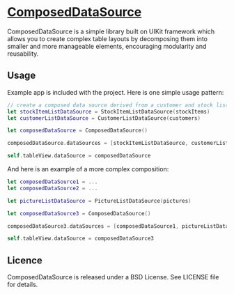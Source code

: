 # [ComposedDataSource](https://github.com/ortuman/ComposedDataSource)

ComposedDataSource is a simple library built on UIKit framework which allows you to create complex table layouts by decomposing them into smaller and more manageable elements, encouraging modularity and reusability.

## Usage

Example app is included with the project. Here is one simple usage pattern:

```swift
// create a composed data source derived from a customer and stock list
let stockItemListDataSource = StockItemListDataSource(stockItems)
let customerListDataSource = CustomerListDataSource(customers)

let composedDataSource = ComposedDataSource()

composedDataSource.dataSources = [stockItemListDataSource, customerListDataSource]

self.tableView.dataSource = composedDataSource
```
And here is an example of a more complex composition:

```swift
let composedDataSource1 = ...
let composedDataSource2 = ...

let pictureListDataSource = PictureListDataSource(pictures)

let composedDataSource3 = ComposedDataSource()

composedDataSource3.dataSources = [composedDataSource1, pictureListDataSource, composedDataSource2]

self.tableView.dataSource = composedDataSource3
```

## Licence

ComposedDataSource is released under a BSD License. See LICENSE file for details.
